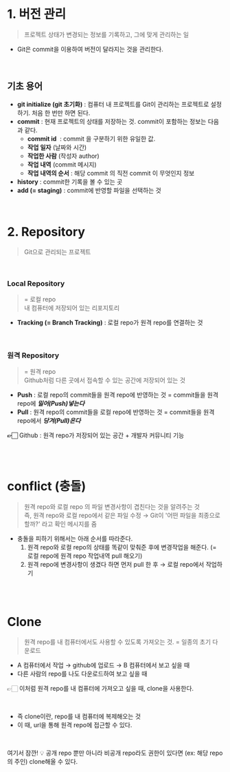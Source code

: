 # **1\. 버전 관리**

> 프로젝트 상태가 변경되는 정보를 기록하고, 그에 맞게 관리하는 일

-   Git은 commit을 이용하여 버전이 달라지는 것을 관리한다.

<br>

## **기초 용어**

-   **git initialize (git 초기화)** : 컴퓨터 내 프로젝트를 Git이 관리하는 프로젝트로 설정하기. 처음 한 번만 하면 된다.
-   **commit** : 현재 프로젝트의 상태를 저장하는 것. commit이 포함하는 정보는 다음과 같다.  
    -   **commit id**  : commit 을 구분하기 위한 유일한 값.
    -   **작업 일자** (날짜와 시간)
    -   **작업한 사람** (작성자 author)
    -   **작업 내역** (commit 메시지)
    -   **작업 내역의 순서** : 해당 commit 의 직전 commit 이 무엇인지 정보
-   **history** : commit한 기록을 볼 수 있는 곳
-   **add (= staging)** : commit에 반영할 파일을 선택하는 것

<br>

# **2\. Repository**

> Git으로 관리되는 프로젝트

<br>

### **Local Repository**

> \= 로컬 repo  
> 내 컴퓨터에 저장되어 있는 리포지토리

-   **Tracking (= Branch Tracking)** : 로컬 repo가 원격 repo를 연결하는 것

<br>

### **원격 Repository**

> \= 원격 repo  
> Github처럼 다른 곳에서 접속할 수 있는 공간에 저장되어 있는 것

-   **Push** : 로컬 repo의 commit들을 원격 repo에 반영하는 것 \= commit들을 원격 repo에 _**밀어(Push)넣는다**_
-   **Pull** : 원격 repo의 commit들을 로컬 repo에 반영하는 것 \= commit들을 원격 repo에서 _**당겨(Pull)온다**_

**👉🏻** Github : 원격 repo가 저장되어 있는 공간 + 개발자 커뮤니티 기능

<br><br>


# **conflict (충돌)**

> 원격 repo와 로컬 repo 의 파일 변경사항이 겹친다는 것을 알려주는 것  
> 즉, 원격 repo와 로컬 repo에서 같은 파일 수정 → Git이 '어떤 파일을 최종으로 할까?' 라고 확인 메시지를 줌

-   충돌을 피하기 위해서는 아래 순서를 따라준다.
    1.  원격 repo와 로컬 repo의 상태를 똑같이 맞춰준 후에 변경작업을 해준다. (= 로컬 repo에 원격 repo 작업내역 pull 해오기)
    2.  원격 repo에 변경사항이 생겼다 하면 먼저 pull 한 후 → 로컬 repo에서 작업하기


<br><br>


# **Clone**

> 원격 repo를 내 컴퓨터에서도 사용할 수 있도록 가져오는 것. = 일종의 초기 다운로드

-   A 컴퓨터에서 작업 → github에 업로드 → B 컴퓨터에서 보고 싶을 때
-   다른 사람의 repo를 나도 다운로드하여 보고 싶을 때

👉🏻 이처럼 원격 repo를 내 컴퓨터에 가져오고 싶을 때, clone을 사용한다.

<br>

-   즉 clone이란, repo를 내 컴퓨터에 복제해오는 것
-   이 때, url을 통해 원격 repo에 접근할 수 있다.

<br>

여기서 잠깐! 💡 공개 repo 뿐만 아니라 비공개 repo라도 권한이 있다면 (ex: 해당 repo의 주인) clone해올 수 있다.